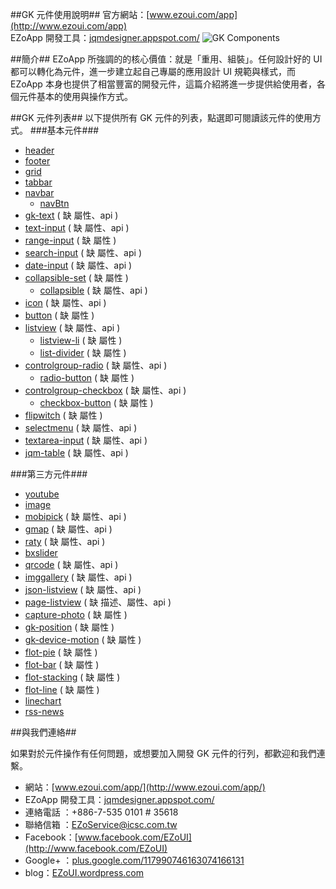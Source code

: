 ##GK 元件使用說明##
官方網站：[www.ezoui.com/app](http://www.ezoui.com/app)  
EZoApp 開發工具：[jqmdesigner.appspot.com/](http://jqmdesigner.appspot.com/)
![GK Components](https://raw.githubusercontent.com/ezoapp/Learn-GK-Components/master/img/banner.jpg)
  
##簡介##
EZoApp 所強調的的核心價值：就是「重用、組裝」。任何設計好的 UI 都可以轉化為元件，進一步建立起自己專屬的應用設計 UI 規範與樣式，而 EZoApp 本身也提供了相當豐富的開發元件，這篇介紹將進一步提供給使用者，各個元件基本的使用與操作方式。

##GK 元件列表##
以下提供所有 GK 元件的列表，點選即可閱讀該元件的使用方式。
###基本元件###
* [header](https://github.com/ezoapp/Learn-GK-Components/blob/master/docs/GKComponent-header.md)
* [footer](https://github.com/ezoapp/Learn-GK-Components/blob/master/docs/GKComponent-footer.md)
* [grid](https://github.com/ezoapp/Learn-GK-Components/blob/master/docs/GKComponent-grid.md)
* [tabbar](https://github.com/ezoapp/Learn-GK-Components/blob/master/docs/GKComponent-tabbar.md)
* [navbar](https://github.com/ezoapp/Learn-GK-Components/blob/master/docs/GKComponent-navbar.md)
	* [navBtn](https://github.com/ezoapp/Learn-GK-Components/blob/master/docs/GKComponent-navbtn.md)
* [gk-text](https://github.com/ezoapp/Learn-GK-Components/blob/master/docs/GKComponent-gk-text.md) ( 缺 屬性、api )
* [text-input](https://github.com/ezoapp/Learn-GK-Components/blob/master/docs/GKComponent-text-input.md) ( 缺 屬性、api )
* [range-input](https://github.com/ezoapp/Learn-GK-Components/blob/master/docs/GKComponent-range-input.md) ( 缺 屬性 )
* [search-input](https://github.com/ezoapp/Learn-GK-Components/blob/master/docs/GKComponent-search-input.md) ( 缺 屬性、api )
* [date-input](https://github.com/ezoapp/Learn-GK-Components/blob/master/docs/GKComponent-date-input.md) ( 缺 屬性、api )
* [collapsible-set](https://github.com/ezoapp/Learn-GK-Components/blob/master/docs/GKComponent-collapsible-set.md) ( 缺 屬性 )
	* [collapsible](https://github.com/ezoapp/Learn-GK-Components/blob/master/docs/GKComponent-collapsible.md) ( 缺 屬性、api )
* [icon](https://github.com/ezoapp/Learn-GK-Components/blob/master/docs/GKComponent-icon.md) ( 缺 屬性、api )
* [button](https://github.com/ezoapp/Learn-GK-Components/blob/master/docs/GKComponent-button.md) ( 缺 屬性 )
* [listview](https://github.com/ezoapp/Learn-GK-Components/blob/master/docs/GKComponent-listview.md) ( 缺 屬性、api )
	* [listview-li](https://github.com/ezoapp/Learn-GK-Components/blob/master/docs/GKComponent-listview-li.md) ( 缺 屬性 )
	* [list-divider](https://github.com/ezoapp/Learn-GK-Components/blob/master/docs/GKComponent-list-divider.md) ( 缺 屬性 )
* [controlgroup-radio](https://github.com/ezoapp/Learn-GK-Components/blob/master/docs/GKComponent-controlgroup-radio.md) ( 缺 屬性、api )
	* [radio-button](https://github.com/ezoapp/Learn-GK-Components/blob/master/docs/GKComponent-radio-button.md) ( 缺 屬性 )
* [controlgroup-checkbox](https://github.com/ezoapp/Learn-GK-Components/blob/master/docs/GKComponent-controlgroup-checkbox.md) ( 缺 屬性、api )
	* [checkbox-button](https://github.com/ezoapp/Learn-GK-Components/blob/master/docs/GKComponent-checkbox-button.md) ( 缺 屬性 )
* [flipwitch](https://github.com/ezoapp/Learn-GK-Components/blob/master/docs/GKComponent-flipwitch.md) ( 缺 屬性 )
* [selectmenu](https://github.com/ezoapp/Learn-GK-Components/blob/master/docs/GKComponent-selectmenu.md) ( 缺 屬性、api )
* [textarea-input](https://github.com/ezoapp/Learn-GK-Components/blob/master/docs/GKComponent-textarea-input.md) ( 缺 屬性、api )
* [jqm-table](https://github.com/ezoapp/Learn-GK-Components/blob/master/docs/GKComponent-jqm-table.md) ( 缺 屬性、api )

###第三方元件###
* [youtube](https://github.com/ezoapp/Learn-GK-Components/blob/master/docs/GKComponent-youtube.md)
* [image](https://github.com/ezoapp/Learn-GK-Components/blob/master/docs/GKComponent-image.md)
* [mobipick](https://github.com/ezoapp/Learn-GK-Components/blob/master/docs/GKComponent-mobipick.md) ( 缺 屬性、api )
* [gmap](https://github.com/ezoapp/Learn-GK-Components/blob/master/docs/GKComponent-gmap.md) ( 缺 屬性、api )
* [raty](https://github.com/ezoapp/Learn-GK-Components/blob/master/docs/GKComponent-raty.md) ( 缺 屬性、api )
* [bxslider](https://github.com/ezoapp/Learn-GK-Components/blob/master/docs/GKComponent-bxslider.md)
* [qrcode](https://github.com/ezoapp/Learn-GK-Components/blob/master/docs/GKComponent-qrcode.md) ( 缺 屬性、api )
* [imggallery](https://github.com/ezoapp/Learn-GK-Components/blob/master/docs/GKComponent-imggallery.md) ( 缺 屬性、api )
* [json-listview](https://github.com/ezoapp/Learn-GK-Components/blob/master/docs/GKComponent-json-listview.md) ( 缺 屬性、api )
* [page-listview](https://github.com/ezoapp/Learn-GK-Components/blob/master/docs/GKComponent-page-listview.md) ( 缺 描述、屬性、api )
* [capture-photo](https://github.com/ezoapp/Learn-GK-Components/blob/master/docs/GKComponent-capture-photo.md) ( 缺 屬性 )
* [gk-position](https://github.com/ezoapp/Learn-GK-Components/blob/master/docs/GKComponent-gk-position.md) ( 缺 屬性 )
* [gk-device-motion](https://github.com/ezoapp/Learn-GK-Components/blob/master/docs/GKComponent-gk-device-motion.md) ( 缺 屬性 )
* [flot-pie](https://github.com/ezoapp/Learn-GK-Components/blob/master/docs/GKComponent-flot-pie.md) ( 缺 屬性 )
* [flot-bar](https://github.com/ezoapp/Learn-GK-Components/blob/master/docs/GKComponent-flot-bar.md) ( 缺 屬性 )
* [flot-stacking](https://github.com/ezoapp/Learn-GK-Components/blob/master/docs/GKComponent-flot-stacking.md) ( 缺 屬性 )
* [flot-line](https://github.com/ezoapp/Learn-GK-Components/blob/master/docs/GKComponent-flot-line.md) ( 缺 屬性 )
* [linechart](https://github.com/ezoapp/Learn-GK-Components/blob/master/docs/GKComponent-linechart.md)
* [rss-news](https://github.com/ezoapp/Learn-GK-Components/blob/master/docs/GKComponent-rss-news.md)



##與我們連絡##

如果對於元件操作有任何問題，或想要加入開發 GK 元件的行列，都歡迎和我們連繫。  

* 網站：[www.ezoui.com/app/](http://www.ezoui.com/app/)
* EZoApp 開發工具：[jqmdesigner.appspot.com/](http://jqmdesigner.appspot.com/)
* 連絡電話 ：+886-7-535 0101 # 35618
* 聯絡信箱 ：[EZoService@icsc.com.tw](mailto:EZoService@icsc.com.tw)  
* Facebook：[www.facebook.com/EZoUI](http://www.facebook.com/EZoUI)  
* Google+ ：[plus.google.com/117990746163074166131](http://plus.google.com/117990746163074166131)  
* blog：[EZoUI.wordpress.com](http://EZoUI.wordpress.com)

